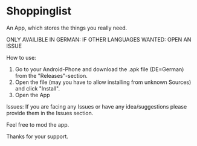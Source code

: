 # Shoppinglist
An App, which stores the things you really need.

ONLY AVAILIBLE IN GERMAN: IF OTHER LANGUAGES WANTED: OPEN AN ISSUE

How to use:
1. Go to your Android-Phone and download the .apk file (DE=German) from the "Releases"-section.
2. Open the file (may you have to allow installing from unknown Sources) and click "Install".
3. Open the App

Issues: If you are facing any Issues or have any idea/suggestions please provide them in the Issues section.

Feel free to mod the app.

Thanks for your support.
